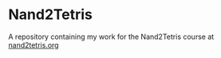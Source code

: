 # Nand2Tetris
A repository containing my work for the Nand2Tetris course at [nand2tetris.org](https://www.nand2tetris.org/)